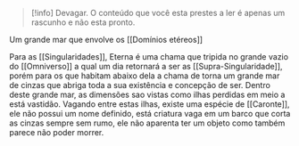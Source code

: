 >[!info] Devagar.
>O conteúdo que você esta prestes a ler é apenas um rascunho e não esta pronto.




Um grande mar que envolve os [[Domínios etéreos]]

Para as [[Singularidades]], Eterna é uma chama que tripida no grande vazio do [[Omniverso]] a qual um dia retornará a ser as [[Supra-Singularidade]], porém para os que habitam abaixo dela a chama de torna um grande mar de cinzas que abriga toda a sua existência e concepção de ser.
Dentro deste grande mar, as dimensões sao vistas como ilhas perdidas em meio a está vastidão.
Vagando entre estas ilhas, existe uma espécie de [[Caronte]], ele não possui um nome definido, está criatura vaga em um barco que corta as cinzas sempre sem rumo, ele não aparenta ter um objeto como também parece não poder morrer.
